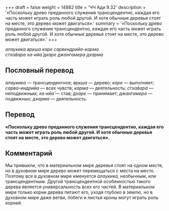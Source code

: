 +++
draft = false
weight = 14882
title = 'ЧЧ Ади 9.32'
description = '«Поскольку древо преданного служения трансцендентно, каждая его часть может играть роль любой другой. И хотя обычные деревья стоят на месте, это дерево может двигаться».'
summary = '«Поскольку древо преданного служения трансцендентно, каждая его часть может играть роль любой другой. И хотя обычные деревья стоят на месте, это дерево может двигаться».'
+++

_алаукика вр̣кша каре сарвендрийа-карма  
стха̄вара ха-ийа̄ дхаре джан̇гамера дхарма_

## Пословный перевод

_алаукика_ — трансцендентное; _вр̣кша_ — дерево; _каре_ — выполняет; _сарва_\-_индрийа_ — всех чувств; _карма_ — деятельность; _стха̄вара_ — неподвижным; _ха_\-_ийа̄_ — став; _дхаре_ — принимает; _джан̇гамера_ — подвижных; _дхарма_ — деятельность.

## Перевод

**«Поскольку древо преданного служения трансцендентно, каждая его часть может играть роль любой другой. И хотя обычные деревья стоят на месте, это дерево может двигаться».**

## Комментарий

Мы привыкли, что в материальном мире деревья стоят на одном месте, но в духовном мире дерево может перемещаться с места на место. Поэтому все в духовном мире именуется _алаукика,_ необычным, или трансцендентным. Другой трансцендентной особенностью такого дерева является универсальность всех его частей. В материальном мире только корни дерева питают его, уходя глубоко в землю, но в духовном мире даже ветви, побеги и листья кроны могут играть роль корней.
